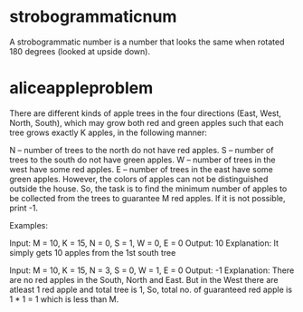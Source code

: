 # strobogrammaticnum
A strobogrammatic number is a number that looks the same when rotated 180 degrees (looked at upside down).

# aliceappleproblem
There are different kinds of apple trees in the four directions (East, West, North, South), which may grow both red and green apples such that each tree grows exactly K apples, in the following manner:

N – number of trees to the north do not have red apples.
S – number of trees to the south do not have green apples.
W – number of trees in the west have some red apples.
E – number of trees in the east have some green apples.
However, the colors of apples can not be distinguished outside the house. So, the task is to find the minimum number of apples to be collected from the trees to guarantee M red apples. If it is not possible, print -1.

Examples:

Input: M = 10, K = 15, N = 0, S = 1, W = 0, E = 0
Output: 10
Explanation: It simply gets 10 apples from the 1st south tree

Input: M = 10, K = 15, N = 3, S = 0, W = 1, E = 0
Output: -1
Explanation: There are no red apples in the South, North and East. But in the West there are atleast 1 red apple and total tree is 1, So, total no. of guaranteed red apple is 1 * 1 = 1 which is less than M.
